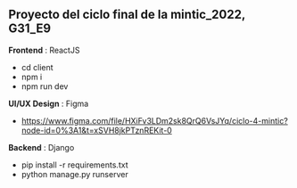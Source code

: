 ## Proyecto del ciclo final de la mintic_2022, G31_E9

**Frontend** : ReactJS

- cd client
- npm i
- npm run dev

**UI/UX Design** : Figma
- https://www.figma.com/file/HXiFv3LDm2sk8QrQ6VsJYq/ciclo-4-mintic?node-id=0%3A1&t=xSVH8jkPTznREKit-0

**Backend** : Django
- pip install -r requirements.txt
- python manage.py runserver
